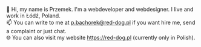 👋 Hi, my name is Przemek. I'm a webdeveloper and webdesigner. I live and work in Łódź, Poland.  
📫 You can write to me at p.bachorek@red-dog.pl if you want hire me, send a complaint or just chat.  
🌐 You can also visit my website https://red-dog.pl (currently only in Polish).

<!---
pb-86/pb-86 is a ✨ special ✨ repository because its `README.md` (this file) appears on your GitHub profile.
You can click the Preview link to take a look at your changes.
--->
